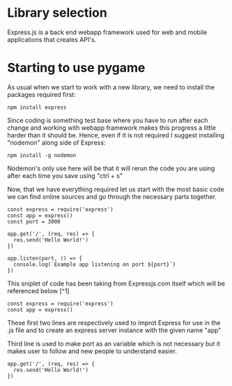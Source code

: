 # Library selection

Express.js is a back end webapp framework used for web and mobile applications that creates API's. 

# Starting to use pygame

As usual when we start to work with a new library, we need to install the packages required first:

```
npm install express
```

Since coding is something test base where you have to run after each change and working with webapp framework makes this progress a little harder than it should be. Hence, even if it is not required I suggest installing "nodemon" along side of Express:

```
npm install -g nodemon
```

Nodemon's only use here will be that it will rerun the code you are using after each time you save using "ctrl + s"

Now, that we have everything required let us start with the most basic code we can find online sources and go through the necessary parts together.

```
const express = require('express')
const app = express()
const port = 3000

app.get('/', (req, res) => {
  res.send('Hello World!')
})

app.listen(port, () => {
  console.log(`Example app listening on port ${port}`)
})
```

This sniplet of code has been taking from Expressjs.com itself which will be referenced below [^1]

```
const express = require('express')
const app = express()
```

These first two lines are respectively used to improt Express for use in the .js file and to create an express server instance with the given name "app"

Third line is used to make port as an variable which is not necessary but it makes user to follow and new people to understand easier.

```
app.get('/', (req, res) => {
  res.send('Hello World!')
})
```